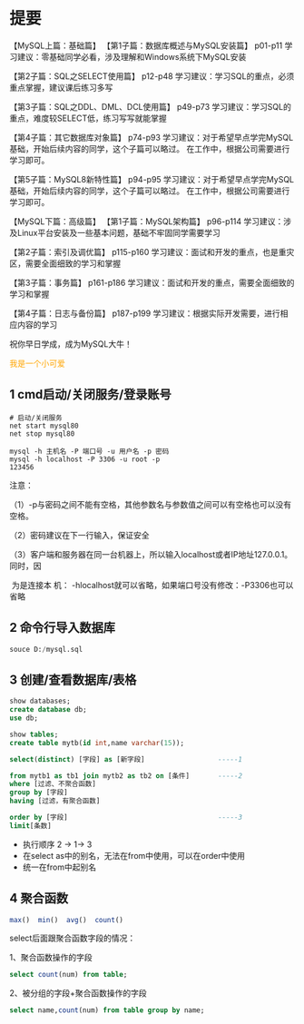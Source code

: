 # 提要

【MySQL上篇：基础篇】
【第1子篇：数据库概述与MySQL安装篇】
p01-p11
学习建议：零基础同学必看，涉及理解和Windows系统下MySQL安装

【第2子篇：SQL之SELECT使用篇】
p12-p48
学习建议：学习SQL的重点，必须重点掌握，建议课后练习多写

【第3子篇：SQL之DDL、DML、DCL使用篇】
p49-p73
学习建议：学习SQL的重点，难度较SELECT低，练习写写就能掌握

【第4子篇：其它数据库对象篇】
p74-p93
学习建议：对于希望早点学完MySQL基础，开始后续内容的同学，这个子篇可以略过。
在工作中，根据公司需要进行学习即可。

【第5子篇：MySQL8新特性篇】
p94-p95
学习建议：对于希望早点学完MySQL基础，开始后续内容的同学，这个子篇可以略过。
在工作中，根据公司需要进行学习即可。

【MySQL下篇：高级篇】
【第1子篇：MySQL架构篇】
p96-p114
学习建议：涉及Linux平台安装及一些基本问题，基础不牢固同学需要学习

【第2子篇：索引及调优篇】
p115-p160
学习建议：面试和开发的重点，也是重灾区，需要全面细致的学习和掌握

【第3子篇：事务篇】
p161-p186
学习建议：面试和开发的重点，需要全面细致的学习和掌握

【第4子篇：日志与备份篇】
p187-p199
学习建议：根据实际开发需要，进行相应内容的学习

祝你早日学成，成为MySQL大牛！

<font color='orange'>我是一个小可爱</font>







## 1 cmd启动/关闭服务/登录账号

```mysql
# 启动/关闭服务
net start mysql80
net stop mysql80
```

```mys
mysql -h 主机名 -P 端口号 -u 用户名 -p 密码
mysql -h localhost -P 3306 -u root -p
123456
```

注意： 

（1）-p与密码之间不能有空格，其他参数名与参数值之间可以有空格也可以没有空格。

（2）密码建议在下一行输入，保证安全

（3）客户端和服务器在同一台机器上，所以输入localhost或者IP地址127.0.0.1。同时，因   

​    为是连接本 机： -hlocalhost就可以省略，如果端口号没有修改：-P3306也可以省略

## 2 命令行导入数据库

```sql
souce D:/mysql.sql
```

## 3 创建/查看数据库/表格

```sql
show databases;
create database db;
use db;

show tables;
create table mytb(id int,name varchar(15));

select(distinct) [字段] as [新字段]                  -----1

from mytb1 as tb1 join mytb2 as tb2 on [条件]		  -----2
where [过滤、不聚合函数]
group by [字段]
having [过滤，有聚合函数]

order by [字段]                                     -----3
limit[条数]

```

* 执行顺序 2 -> 1-> 3
* 在select as中的别名，无法在from中使用，可以在order中使用
* 统一在from中起别名

## 4 聚合函数

```sql
max()  min()  avg()  count()  
```

select后面跟聚合函数字段的情况：

1、聚合函数操作的字段

```sql
select count(num) from table;
```

2、被分组的字段+聚合函数操作的字段

```sql
select name,count(num) from table group by name;
```

